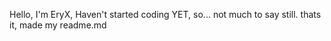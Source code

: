 Hello, I'm EryX, Haven't started coding YET, so... not much to say still.
thats it, made my readme.md
